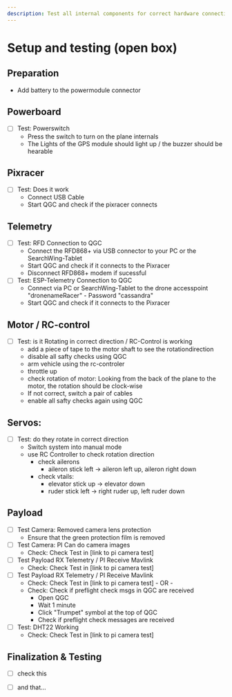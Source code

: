 ```yaml
---
description: Test all internal components for correct hardware connectivity
---
```


# Setup and testing \(open box\)

## Preparation

* Add battery to the powermodule connector

## Powerboard

* [ ] Test: Powerswitch
  * Press the switch to turn on the plane internals
  * The Lights of the GPS module should light up / the buzzer should be hearable

## Pixracer

* [ ] Test: Does it work
  * Connect USB Cable
  * Start QGC and check if the pixracer connects

## Telemetry

* [ ] Test: RFD Connection to QGC
  * Connect the RFD868+ via USB connector to your PC or the SearchWing-Tablet
  * Start QGC and check if it connects to the Pixracer
  * Disconnect RFD868+ modem if sucessful
* [ ] Test: ESP-Telemetry Connection to QGC
  * Connect via PC or SearchWing-Tablet to the drone accesspoint "dronenameRacer" - Password "cassandra"
  * Start QGC and check if it connects to the Pixracer

## Motor / RC-control

* [ ] Test: is it Rotating in correct direction / RC-Control is working
  * add a piece of tape to the motor shaft to see the rotationdirection
  * disable all safty checks using QGC
  * arm vehicle using the rc-controler 
  * throttle up 
  * check rotation of motor: Looking from the back of the plane to the motor, the rotation should be clock-wise
  * If not correct, switch a pair of cables
  * enable all safty checks again using QGC

## Servos:

* [ ] Test: do they rotate in correct direction
  * Switch system into manual mode
  * use RC Controller to check rotation direction
    * check ailerons
      * aileron stick left -> aileron left up, aileron right down
    * check vtails:
      * elevator stick up -> elevator down
      * ruder stick left -> right ruder up, left ruder down

## Payload
* [ ] Test Camera: Removed camera lens protection
  * Ensure that the green protection film is removed
* [ ] Test Camera: PI Can do camera images
  * Check: Check Test in \[link to pi camera test\]
* [ ] Test Payload RX Telemetry / PI Receive Mavlink
  * Check: Check Test in \[link to pi camera test\]
* [ ] Test Payload RX Telemetry / PI Receive Mavlink
  * Check: Check Test in \[link to pi camera test\] - OR -
  * Check: Check if preflight check msgs in QGC are received
    * Open QGC
    * Wait 1 minute
    * Click "Trumpet" symbol at the top of QGC
    * Check if preflight check messages are received
* [ ] Test: DHT22 Working
  * Check: Check Test in \[link to pi camera test\]

## Finalization & Testing

* [ ] check this
* [ ] and that...

